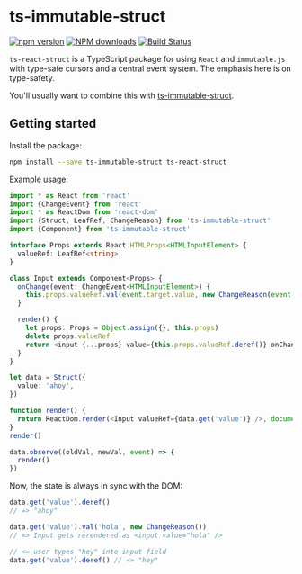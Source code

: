 # ts-immutable-struct

[![npm version](https://badge.fury.io/js/ts-react-struct.svg)](https://badge.fury.io/js/ts-react-struct)
[![NPM downloads](https://img.shields.io/npm/dm/ts-react-struct.svg?style=flat)](https://npmjs.org/package/ts-react-struct)
[![Build Status](https://travis-ci.org/wkornewald/ts-react-struct.svg?branch=master)](https://travis-ci.org/wkornewald/ts-react-struct)

`ts-react-struct` is a TypeScript package for using `React` and `immutable.js` with type-safe cursors and a central event system.
The emphasis here is on type-safety.

You'll usually want to combine this with [ts-immutable-struct](https://github.com/wkornewald/ts-immutable-struct).

## Getting started

Install the package:
```sh
npm install --save ts-immutable-struct ts-react-struct
```

Example usage:
```typescript
import * as React from 'react'
import {ChangeEvent} from 'react'
import * as ReactDom from 'react-dom'
import {Struct, LeafRef, ChangeReason} from 'ts-immutable-struct'
import {Component} from 'ts-immutable-struct'

interface Props extends React.HTMLProps<HTMLInputElement> {
  valueRef: LeafRef<string>,
}

class Input extends Component<Props> {
  onChange(event: ChangeEvent<HTMLInputElement>) {
    this.props.valueRef.val(event.target.value, new ChangeReason(event.nativeEvent))
  }

  render() {
    let props: Props = Object.assign({}, this.props)
    delete props.valueRef
    return <input {...props} value={this.props.valueRef.deref()} onChange={this.bindMethod('onChange')} />
  }
}

let data = Struct({
  value: 'ahoy',
})

function render() {
  return ReactDom.render(<Input valueRef={data.get('value')} />, document.getElementById('content'))
}
render()

data.observe((oldVal, newVal, event) => {
  render()
})
```

Now, the state is always in sync with the DOM:
```typescript
data.get('value').deref()
// => "ahoy"

data.get('value').val('hola', new ChangeReason())
// => Input gets rerendered as <input value="hola" />

// <= user types "hey" into input field
data.get('value').deref() // => "hey"
```
